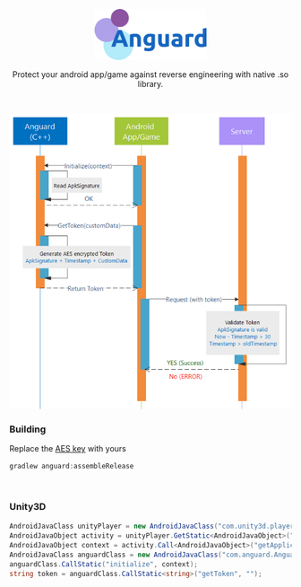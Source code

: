 
<p align="center"><img width="200"src="misc/logo.png"></a></p>
<p align="center">Protect your android app/game against reverse engineering with native .so library.</p>
</br>
<p align="center"><img src="misc/1.png"></a></p>

### Building
Replace the [AES key](anguard/jni/Anguard.cpp#L14) with yours
```gradle
gradlew anguard:assembleRelease
```
</br>

### Unity3D
```C#
AndroidJavaClass unityPlayer = new AndroidJavaClass("com.unity3d.player.UnityPlayer");
AndroidJavaObject activity = unityPlayer.GetStatic<AndroidJavaObject>("currentActivity");
AndroidJavaObject context = activity.Call<AndroidJavaObject>("getApplicationContext");
AndroidJavaClass anguardClass = new AndroidJavaClass("com.anguard.Anguard");
anguardClass.CallStatic("initialize", context);
string token = anguardClass.CallStatic<string>("getToken", "");
```

